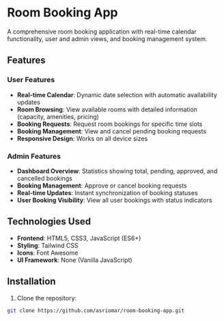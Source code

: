 # Room Booking App

A comprehensive room booking application with real-time calendar functionality, user and admin views, and booking management system.

## Features

### User Features
- **Real-time Calendar**: Dynamic date selection with automatic availability updates
- **Room Browsing**: View available rooms with detailed information (capacity, amenities, pricing)
- **Booking Requests**: Request room bookings for specific time slots
- **Booking Management**: View and cancel pending booking requests
- **Responsive Design**: Works on all device sizes

### Admin Features
- **Dashboard Overview**: Statistics showing total, pending, approved, and cancelled bookings
- **Booking Management**: Approve or cancel booking requests
- **Real-time Updates**: Instant synchronization of booking statuses
- **User Booking Visibility**: View all user bookings with status indicators

## Technologies Used

- **Frontend**: HTML5, CSS3, JavaScript (ES6+)
- **Styling**: Tailwind CSS
- **Icons**: Font Awesome
- **UI Framework**: None (Vanilla JavaScript)

## Installation

1. Clone the repository:
```bash
git clone https://github.com/asriomar/room-booking-app.git

